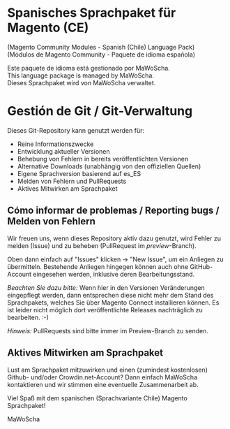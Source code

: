 # Spanisches Sprachpaket für Magento (CE)
(Magento Community Modules - Spanish (Chile) Language Pack)<br />
(Módulos de Magento Community - Paquete de idioma española)

Este paquete de idioma está gestionado por MaWoScha.<br />
This language package is managed by MaWoScha.<br />
Dieses Sprachpaket wird von MaWoScha verwaltet.


# Gestión de Git / Git-Verwaltung

Dieses Git-Repository kann genutzt werden für:

* Reine Informationszwecke
* Entwicklung aktueller Versionen
* Behebung von Fehlern in bereits veröffentlichten Versionen
* Alternative Downloads (unabhängig von den offiziellen Quellen)
* Eigene Sprachversion basierend auf es_ES
* Melden von Fehlern und PullRequests
* Aktives Mitwirken am Sprachpaket

## Cómo informar de problemas / Reporting bugs / Melden von Fehlern

Wir freuen uns, wenn dieses Repository aktiv dazu genutzt, wird Fehler zu melden (Issue) und zu beheben (PullRequest im _preview_-Branch).

Oben dann einfach auf "Issues" klicken -> "New Issue", um ein Anliegen zu übermitteln. Bestehende Anliegen hingegen können auch ohne GitHub-Account eingesehen werden, inklusive deren Bearbeitungsstand.

_Beachten Sie dazu bitte:_ Wenn hier in den Versionen Veränderungen eingepflegt werden, dann entsprechen diese nicht mehr dem Stand des Sprachpakets, welches Sie über Magento Connect installieren können. Es ist leider nicht möglich dort veröffentlichte Releases nachträglich zu bearbeiten. :-)

_Hinweis:_ PullRequests sind bitte immer im Preview-Branch zu senden.

## Aktives Mitwirken am Sprachpaket

Lust am Sprachpaket mitzuwirken und einen (zumindest kostenlosen) Github- und/oder Crowdin.net-Account? Dann einfach MaWoScha kontaktieren und wir stimmen eine eventuelle Zusammenarbeit ab.

Viel Spaß mit dem spanischen (Sprachvariante Chile) Magento Sprachpaket!

MaWoScha
